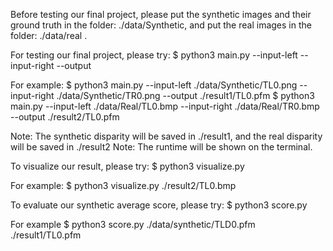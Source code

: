 Before testing our final project, please put the synthetic images and their ground truth in the folder: ./data/Synthetic, and put the real images in the folder: ./data/real .

For testing our final project, please try:
$ python3 main.py --input-left <path to left image> --input-right <path to right image> --output <path to output PFM file>

For example:
$ python3 main.py --input-left ./data/Synthetic/TL0.png --input-right ./data/Synthetic/TR0.png --output ./result1/TL0.pfm
$ python3 main.py --input-left ./data/Real/TL0.bmp --input-right ./data/Real/TR0.bmp --output ./result2/TL0.pfm

Note: The synthetic disparity will be saved in ./result1, and the real disparity will be saved in ./result2
Note: The runtime will be shown on the terminal.

To visualize our result, please try:
$ python3 visualize.py <path to disparity>

For example:
$ python3 visualize.py ./result2/TL0.bmp

To evaluate our synthetic average score, please try:
$ python3 score.py <path to ground truth> <path to our disparity>

For example
$ python3 score.py ./data/synthetic/TLD0.pfm ./result1/TL0.pfm
